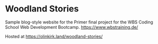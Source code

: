# Woodland Stories
Sample blog-style website for the Primer final project for the WBS Coding School Web Development Bootcamp.
https://www.wbstraining.de/

Hosted at https://olinkirk.land/woodland-stories/
